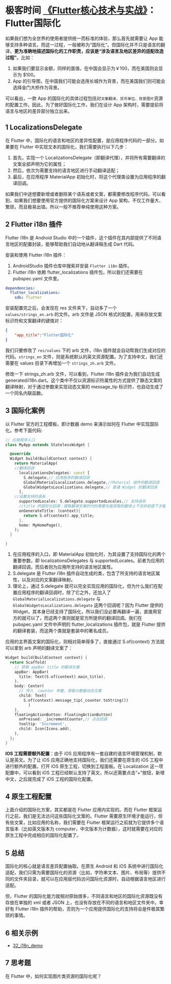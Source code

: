 # 极客时间 [《Flutter核心技术与实战》](https://time.geekbang.org/column/article/104040)：Flutter国际化

如果我们想为全世界的使用者提供统一而标准的体验，那么首先就需要让 App 能够支持多种语言。而这一过程，一般被称为“国际化”。但国际化并不只是语言的翻译，**更为准确地描述国际化的工作职责，应该是“涉及语言及地区差异的适配改造过程”**。比如：

1. 如果我们要显示金额，同样的面值，在中国会显示为￥100，而在美国则会显示为 $100。
2. App 的引导图，在中国我们可能会选用长城作为背景，而在美国我们则可能会选择金门大桥作为背景。

可以看出，一款 App 的国际化的具体过程包括对`文案翻译、货币单位、背景图片`资源的配置工作。因此，为了做好国际化工作，我们在设计 App 架构时，需要提前将语言与地区的差异部分独立出来。

## 1 LocalizationsDelegate

在 Flutter 中，国际化的语言和地区的差异性配置，是应用程序代码的一部分。如果要在 Flutter 中实现文本的国际化，我们需要执行以下几步：

1. 首先，实现一个 LocalizationsDelegate（即翻译代理），并将所有需要翻译的文案全部声明为它的属性；
2. 然后，依次为需要支持的语言地区进行手动翻译适配；
3. 最后，在应用程序 MaterialApp 初始化时，将这个代理类设置为应用程序的翻译回调。

如果我们中途想要新增或者删除某个语系或者文案，都需要修改程序代码。可以看到，如果我们想要使用官方提供的国际化方案来设计 App 架构，不仅工作量大、繁琐，而且极易出错。所以一般不推荐单纯使用这种方案。

## 2 Flutter i18n 插件

Flutter i18n 是 Android Studio 中的一个插件，这个插件在其内部提供了不同语言地区的配置封装，能够帮助我们自动地从翻译稿生成 Dart 代码。

安装和使用 Flutter i18n 插件：

1. AndroidStudio 插件仓库中搜索并安装 `Flutter i18n` 插件。
2. Flutter i18n 依赖 flutter_localizations 插件包，所以我们还需要在 pubspec.yaml 文件里。

```yaml
dependencies:
  flutter_localizations:
    sdk: flutter
```

安装配置完之后，会发现在 res 文件夹下，自动多了一个 `values/strings_en.arb` 的文件。arb 文件是 JSON 格式的配置，用来存放文案标识符和文案翻译的键值对：

```json
{
    "app_title":"Flutter国际化"
}
```

我们只要修改了 `res/values` 下的 arb 文件，i18n 插件就会自动帮我们生成对应的代码。`strings_en` 文件，则是系统默认的英文资源配置。为了支持中文，我们还需要在 values 目录下再增加一个 `strings_zh.arb` 文件。

修改一下 strings_zh.arb 文件，可以看到，Flutter i18n 插件会为我们自动生成 generated/i18n.dart。这个类中不仅以资源标识符属性的方式提供了静态文案的翻译映射，对于通过参数来实现动态文案的 message_tip 标识符，也自动生成了一个同名内联函数。

## 3 国际化案例

以 Flutter 官方的工程模板，即计数器 demo 来演示如何在 Flutter 中实现国际化。参考下面代码:

```dart
// 应用程序入口
class MyApp extends StatelessWidget {

  @override
  Widget build(BuildContext context) {
    return MaterialApp(
    //翻译回调
      localizationsDelegates: const [
        S.delegate,// 应用程序的翻译回调
        GlobalMaterialLocalizations.delegate,//Material 组件的翻译回调
        GlobalWidgetsLocalizations.delegate,// 普通 Widget 的翻译回调
      ],
    //设置支持的语系
      supportedLocales: S.delegate.supportedLocales,// 支持语系
      //title 的国际化回调：提取翻译文案的代码需要在能获取到翻译上下文的前提下才能生效，也就是说只能针对 MaterialApp 的子 Widget 生效。
      onGenerateTitle: (context){
        return S.of(context).app_title;
      },
      home: MyHomePage(),
    );
  }

}
```

1. 在应用程序的入口，即 MaterialApp 初始化时，为其设置了支持国际化的两个重要参数，即 localizationsDelegates 与 supportedLocales。前者为应用的翻译回调，而后者则为应用所支持的语言地区属性。
2. S.delegate 是 Flutter i18n 插件自动生成的类，包含了所支持的语言地区属性，以及对应的文案翻译映射。
3. 理论上，通过 S.delegate 就可以完全实现应用的国际化，但为什么我们在配置应用程序的翻译回调时，除了它之外，还加入了 `GlobalMaterialLocalizations.delegate` 与 `GlobalWidgetsLocalizations.delegate` 这两个回调呢？因为 Flutter 提供的 Widget，其本身已经支持了国际化，所以我们没必要再翻译一遍，直接用官方的就可以了，而这两个类则就是官方所提供的翻译回调。我们在 pubspec.yaml 文件中声明的 flutter_localizations 插件包，就是 Flutter 提供的翻译套装，而这两个类就是套装中的著名成员。

应用的主界面文案的国际化，则相对简单得多了，直接通过 S.of(context) 方法就可以拿到 arb 声明的翻译文案了：

```dart
Widget build(BuildContext context) {
  return Scaffold(
    // 获取 appBar title 的翻译文案
    appBar: AppBar(
      title: Text(S.of(context).main_title),
    ),
    body: Center(
      // 传入 _counter 参数，获取计数器动态文案
      child: Text(
        S.of(context).message_tip(_counter.toString())
          )
    ),
    floatingActionButton: FloatingActionButton(
      onPressed: _incrementCounter,// 点击回调
      tooltip: 'Increment',
      child: Icon(Icons.add),
    ),
  );
}
```

**IOS 工程需要额外配置**：由于 iOS 应用程序有一套自建的语言环境管理机制，默认是英文。为了让 iOS 应用正确地支持国际化，我们还需要在原生的 iOS 工程中进行额外的配置。打开 iOS 原生工程，切换到工程面板。在 Localization 这一项配置中，可以看到 iOS 工程已经默认支持了英文，所以还需要点击“+”按钮，新增中文，之后就完成了 iOS 工程的国际化配置。

## 4 原生工程配置

上面介绍的国际化方案，其实都是在 Flutter 应用内实现的。而在 Flutter 框架运行之前，我们是无法访问这些国际化文案的。Flutter 需要原生环境才能运行，但有些文案，比如应用的名称，我们需要在 Flutter 框架运行之前就为它提供多个语言版本（比如英文版本为 computer，中文版本为计数器），这时就需要在对应的原生工程中完成相应的国际化配置了。

## 5 总结

国际化的核心就是语言差异配置抽取。在原生 Android 和 iOS 系统中进行国际化适配，我们只需为需要国际化的资源（比如，字符串文本、图片、布局等）提供不同的文件夹目录，就可以在应用层代码访问国际化资源时，自动根据语言地区进行适配。

但，Flutter 的国际化能力就相对原始很多，不同语言和地区的国际化资源既没有存放在单独的 xml 或者 JSON 上，也没有存放在不同的语言和地区文件夹中。幸好有 Flutter i18n 插件的帮助，否则为一个应用提供国际化的支持将会是件极其繁琐的事情。

## 6 相关示例

- [32_i18n_demo](https://github.com/cyndibaby905/32_i18n_demo)

## 7 思考题

在 Flutter 中，如何实现图片类资源的国际化呢？
